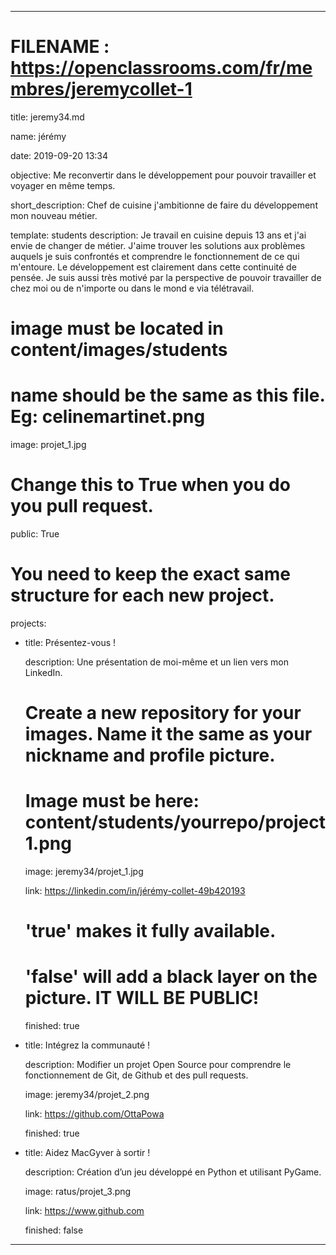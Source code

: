 ---


# FILENAME : https://openclassrooms.com/fr/membres/jeremycollet-1

title: jeremy34.md

name: jérémy

date: 2019-09-20 13:34

objective: Me reconvertir dans le développement pour pouvoir travailler et voyager en même temps.

short_description: Chef de cuisine j'ambitionne de faire du développement mon nouveau métier.

template: students
description:
    Je travail en cuisine depuis 13 ans et j'ai envie de changer de métier. J'aime trouver les solutions aux problèmes auquels je suis confrontés et comprendre le fonctionnement de ce qui m'entoure. Le développement est clairement dans cette continuité de pensée. Je suis aussi très motivé par la perspective de pouvoir travailler de chez moi ou de n'importe ou dans le mond e via télétravail.

# image must be located in content/images/students
# name should be the same as this file. Eg: celinemartinet.png
image: projet_1.jpg

# Change this to True when you do you pull request.

public: True


# You need to keep the exact same structure for each new project.

projects:

  - title: Présentez-vous !

    description: Une présentation de moi-même et un lien vers mon LinkedIn.

    # Create a new repository for your images. Name it the same as your nickname and profile picture.

    # Image must be here: content/students/yourrepo/project1.png

    image: jeremy34/projet_1.jpg

    link: https://linkedin.com/in/jérémy-collet-49b420193

    # 'true' makes it fully available.

    # 'false' will add a black layer on the picture. IT WILL BE PUBLIC!

    finished: true

  - title: Intégrez la communauté !

    description: Modifier un projet Open Source pour comprendre le fonctionnement de Git, de Github et des pull requests. 

    image: jeremy34/projet_2.png

    link: https://github.com/OttaPowa

    finished: true

  - title: Aidez MacGyver à sortir !

    description: Création d’un jeu développé en Python et utilisant PyGame.

    image: ratus/projet_3.png

    link: https://www.github.com

    finished: false

---
